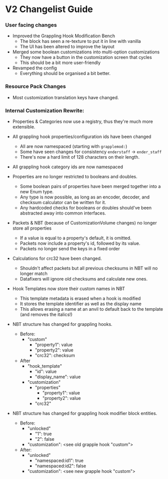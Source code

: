 # V2 Changelist Guide

### User facing changes

 - Improved the Grappling Hook Modification Bench
   - The block has seen a re-texture to put it in line with vanilla
   - The UI has been altered to improve the layout
 - Merged some boolean customizations into multi-option customizations
   - They now have a button in the customization screen that cycles
   - This should be a bit more user-friendly
 - Revamped the config
   - Everything should be organised a bit better.


### Resource Pack Changes

 - Most customization translation keys have changed.


### Internal Customization Rewrite:

 - Properties & Categories now use a registry, thus they're much more extensible.

 - All grappling hook properties/configuration ids have been changed
   - All are now namespaced (starting with `grapplemod:`)
   - Some have seen changes for consistency `enderstaff` -> `ender_staff`
   - There's now a hard limit of 128 characters on their length.

 - All grappling hook category ids are now namespaced

 - Properties are no longer restricted to booleans and doubles.
   - Some boolean pairs of properties have been merged together into a new Enum type.
   - Any type is now possible, as long as an encoder, decoder, and checksum calculator can be written for it.
   - Any hardcoded checks for booleans or doubles should've been abstracted away into common interfaces.
 
 - Packets & NBT (because of CustomizationVolume changes) no longer store all properties
   - If a value is equal to a property's default, it is omitted.
   - Packets now include a property's id, followed by its value.
   - Packets no longer send the keys in a fixed order
 
 - Calculations for crc32 have been changed.
   - Shouldn't affect packets but all previous checksums in NBT will no longer match
   - Datafixers will ignore old checksums and calculate new ones.

 - Hook Templates now store their custom names in NBT
   - This template metadata is erased when a hook is modified
   - It stores the template identifier as well as the display name
   - This allows erasing a name at an anvil to default back to the template (and removes the italics!)

 - NBT structure has changed for grappling hooks.
   - Before:
     - "custom"
       - "property1": value
       - "property2": value
       - "crc32": checksum
   - After
     - "hook_template"
       - "id": value 
       - "display_name": value
     - "customization"
       - "properties"
         - "property1": value
         - "property2": value
       - "crc32"

 - NBT structure has changed for grappling hook modifier block entities.
   - Before:
       - "unlocked"
           - "1": true
           - "2": false
       -  "customization": <see old grapple hook "custom">
   - After:
       - "unlocked"
           - "namespaced:id1": true
           - "namespaced:id2": false
       -  "customization": <see new grapple hook "custom">